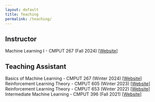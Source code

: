 ```yaml
---
layout: default
title: Teaching
permalink: /teaching/
---
```


<link rel="stylesheet" href="{{ '/assets/css/teaching-styles.css' | relative_url }}">


<div class="teaching-section">
  <div class="role-section">
    <h2>Instructor</h2>
    <div class="course">
      <div class="course-title-line">
        <span class="course-title">Machine Learning I - CMPUT 267 (Fall 2024)</span>
        <span class="course-link">[<a href="https://vladtkachuk4.github.io/mlbasics/">Website</a>]</span>
      </div>
    </div>
  </div>

  <div class="role-section">
    <h2>Teaching Assistant</h2>
    <div class="course">
      <div class="course-title-line">
        <span class="course-title">Basics of Machine Learning - CMPUT 267 (Winter 2024)</span>
        <span class="course-link">[<a href="https://nidhihegde.github.io/mlbasics/">Website</a>]</span>
      </div>
    </div>
    <div class="course">
      <div class="course-title-line">
        <span class="course-title">Reinforcement Learning Theory - CMPUT 605 (Winter 2023)</span>
        <span class="course-link">[<a href="https://rltheory.github.io/">Website</a>]</span>
      </div>
    </div>
    <div class="course">
      <div class="course-title-line">
        <span class="course-title">Reinforcement Learning Theory - CMPUT 653 (Winter 2022)</span>
        <span class="course-link">[<a href="https://rltheory.github.io/">Website</a>]</span>
      </div>
    </div>
    <div class="course">
      <div class="course-title-line">
        <span class="course-title">Intermediate Machine Learning - CMPUT 396 (Fall 2021)</span>
        <span class="course-link">[<a href="https://marthawhite.github.io/ml-intermediate/">Website</a>]</span>
      </div>
    </div>
  </div>
</div>